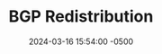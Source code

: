 ---
title: BGP Redistribution 
date: 2024-03-16 15:54:00 -0500
categories: [CCNP,Layer 3 Technologies,BGP]
tags: [bgp]     # TAG names should always be lowercase
---